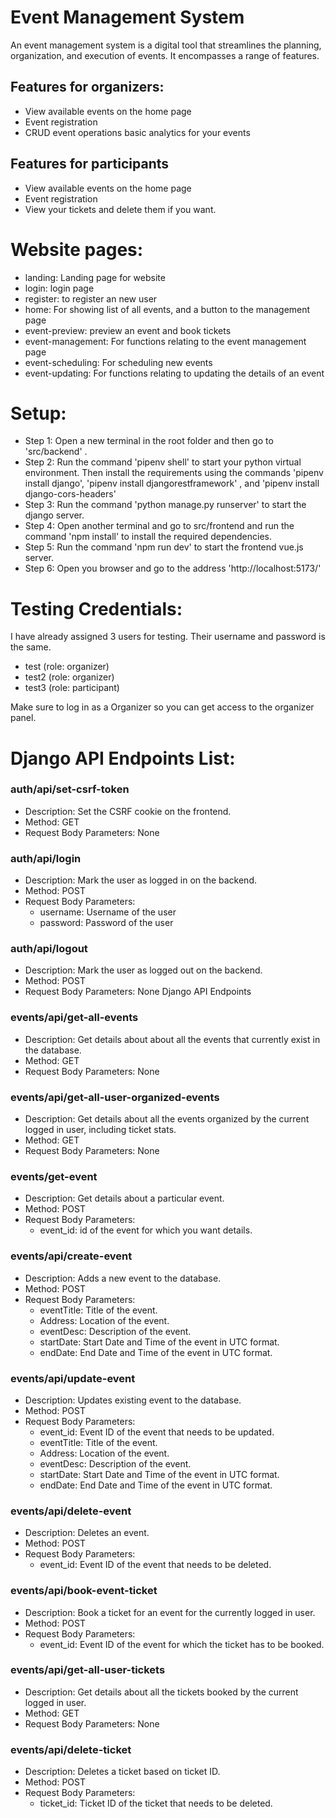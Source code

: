 # Event Management System

An event management system is a digital tool that streamlines the planning, organization, and execution of events. It encompasses a range of features.

## Features for organizers:
* View available events on the home page
* Event registration
* CRUD event operations basic analytics for your events

## Features for participants
* View available events on the home page
* Event registration
* View your tickets and delete them if you want.


# Website pages:

* landing: Landing page for website
* login: login page
* register: to register an new user
* home: For showing list of all events, and a button to the management page
* event-preview: preview an event and book tickets
* event-management: For functions relating to the event management page
* event-scheduling: For scheduling new events
* event-updating: For functions relating to updating the details of an event

# Setup:

* Step 1: Open a new terminal in the root folder and then go to 'src/backend' . 
* Step 2: Run the command 'pipenv shell' to start your python virtual environment. Then install the requirements using the commands 'pipenv install django', 'pipenv install djangorestframework' , and 'pipenv install django-cors-headers'
* Step 3: Run the command 'python manage.py runserver' to start the django server.
* Step 4: Open another terminal and go to src/frontend and run the command 'npm install' to install the required dependencies. 
* Step 5: Run the command 'npm run dev' to start the frontend vue.js server.
* Step 6: Open you browser and go to the address 'http://localhost:5173/'


# Testing Credentials:

I have already assigned 3 users for testing. Their username and password is the same.
* test (role: organizer)
* test2 (role: organizer)
* test3 (role: participant)

Make sure to log in as a Organizer so you can get access to the organizer panel.


# Django API Endpoints List:

### auth/api/set-csrf-token
* Description: Set the CSRF cookie on the frontend.
* Method: GET
* Request Body Parameters: None

### auth/api/login
* Description: Mark the user as logged in on the backend.
* Method: POST
* Request Body Parameters:
    - username: Username of the user
    - password: Password of the user

### auth/api/logout
* Description: Mark the user as logged out on the backend.
* Method: POST
* Request Body Parameters: None
Django API Endpoints
### events/api/get-all-events
* Description: Get details about about all the events that currently exist in the database.
* Method: GET
* Request Body Parameters: None

### events/api/get-all-user-organized-events
* Description: Get details about all the events organized by the current logged in user, including ticket stats.
* Method: GET
* Request Body Parameters: None

### events/get-event
* Description: Get details about a particular event.
* Method: POST
* Request Body Parameters:
    - event_id: id of the event for which you want details.

### events/api/create-event
* Description: Adds a new event to the database.
* Method: POST
* Request Body Parameters:
    - eventTitle: Title of the event.
    - Address: Location of the event.
    - eventDesc: Description of the event.
    - startDate: Start Date and Time of the event in UTC format.
    - endDate: End Date and Time of the event in UTC format.


### events/api/update-event
* Description: Updates existing event to the database.
* Method: POST
* Request Body Parameters:
    - event_id: Event ID of the event that needs to be updated.
    - eventTitle: Title of the event.
    - Address: Location of the event.
    - eventDesc: Description of the event.
    - startDate: Start Date and Time of the event in UTC format.
    - endDate: End Date and Time of the event in UTC format.

### events/api/delete-event
* Description: Deletes an event.
* Method: POST
* Request Body Parameters:
    - event_id: Event ID of the event that needs to be deleted.

### events/api/book-event-ticket
* Description: Book a ticket for an event for the currently logged in user.
* Method: POST
* Request Body Parameters:
    - event_id: Event ID of the event for which the ticket has to be booked.

### events/api/get-all-user-tickets
* Description: Get details about all the tickets booked by the current logged in user.
* Method: GET
* Request Body Parameters: None

### events/api/delete-ticket
* Description: Deletes a ticket based on ticket ID.
* Method: POST
* Request Body Parameters:
    - ticket_id: Ticket ID of the ticket that needs to be deleted.
